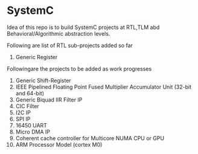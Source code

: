 SystemC
=======
Idea of this repo is to build SystemC projects at RTL,TLM abd Behavioral/Algorithmic abstraction levels.

Following are list of RTL sub-projects added so far
1. Generic Register

Followingare the projects to be added as work progresses
1. Generic Shift-Register
2. IEEE Pipelined Floating Point Fused Multiplier Accumulator Unit (32-bit and 64-bit)
3. Generic Biquad IIR Filter IP
4. CIC Filter
5. I2C IP
6. SPI IP
7. 16450 UART
8. Micro DMA IP
9. Coherent cache controller for Multicore NUMA CPU or GPU
10. ARM Processor Model (cortex M0)

